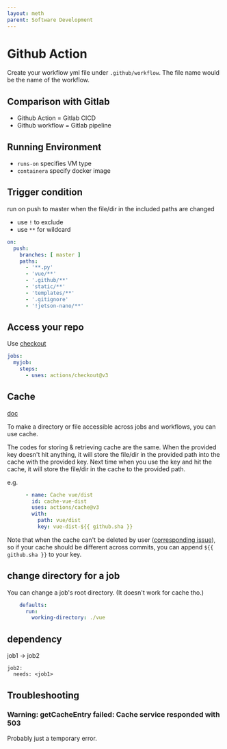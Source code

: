 ```yaml
---
layout: meth
parent: Software Development
---
```


# Github Action

Create your workflow yml file under `.github/workflow`. The file name would be the name of the workflow.

## Comparison with Gitlab

- Github Action = Gitlab CICD
- Github workflow = Gitlab pipeline

## Running Environment

- `runs-on` specifies VM type
- `containera` specify docker image

## Trigger condition

run on push to master when the file/dir in the included paths are changed 

- use `!` to exclude
- use `**` for wildcard

```yml
on:
  push:
    branches: [ master ]
    paths:
      - '**.py'
      - 'vue/**'
      - '.github/**'
      - 'static/**'
      - 'templates/**'
      - '.gitignore'
      - '!jetson-nano/**'
```

## Access your repo

Use [checkout](https://github.com/actions/checkout)

```yaml
jobs:
  myjob:
    steps:
      - uses: actions/checkout@v3
```

## Cache

[doc](https://docs.github.com/en/actions/using-workflows/caching-dependencies-to-speed-up-workflows)

To make a directory or file accessible across jobs and workflows, you can use cache.

The codes for storing & retrieving cache are the same. When the provided key doesn't hit anything, it will store the file/dir in the provided path into the cache with the provided key. Next time when you use the key and hit the cache, it will store the file/dir in the cache to the provided path.

e.g.

```yml
      - name: Cache vue/dist
        id: cache-vue-dist
        uses: actions/cache@v3
        with:
          path: vue/dist
          key: vue-dist-${{ github.sha }}
```

Note that when the cache can't be deleted by user ([corresponding issue](https://github.com/actions/cache/issues/2)), so if your cache should be different across commits, you can append `${{ github.sha }}` to your key.

## change directory for a job

You can change a job's root directory. (It doesn't work for cache tho.)

```yml
    defaults:
      run:
        working-directory: ./vue
```

## dependency

job1 -> job2

```
job2:
  needs: <job1>
```

## Troubleshooting

### Warning: getCacheEntry failed: Cache service responded with 503

Probably just a temporary error.
